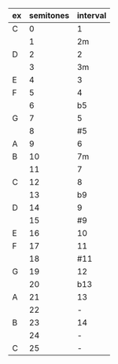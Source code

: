 
| ex | semitones | interval |
|----|-----------|----------|
| C  |         0 | 1        |
|    |         1 | 2m       |
| D  |         2 | 2        |
|    |         3 | 3m       |
| E  |         4 | 3        |
| F  |         5 | 4        |
|    |         6 | b5       |
| G  |         7 | 5        |
|    |         8 | #5       |
| A  |         9 | 6        |
| B  |        10 | 7m       |
|    |        11 | 7        |
| C  |        12 | 8        |
|    |        13 | b9       |
| D  |        14 | 9        |
|    |        15 | #9       |
| E  |        16 | 10       |
| F  |        17 | 11       |
|    |        18 | #11      |
| G  |        19 | 12       |
|    |        20 | b13      |
| A  |        21 | 13       |
|    |        22 | -        |
| B  |        23 | 14       |
|    |        24 | -        |
| C  |        25 | -        |

